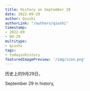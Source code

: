 ```yaml
---
title: History on September 29
date: 2022-09-29
author: Qiushi 
authorLink: "/authors/qiushi"
timestamp: 
- 2022-09
- 09-29
multitype: 
- qiushi
tags: 
- todayinhistory
featuredImagePreview: '/img/icon.png'
---
```









历史上的9月29日，

September 29 in history, 

<!--more-->

